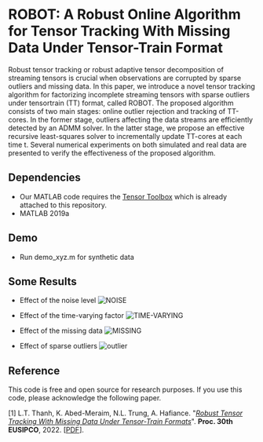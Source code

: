 # ROBOT: A Robust Online Algorithm for Tensor Tracking With Missing Data Under Tensor-Train Format

Robust tensor tracking or robust adaptive tensor decomposition of streaming tensors is crucial when observations are corrupted by sparse outliers and missing data. In this paper, we introduce a novel tensor tracking algorithm for factorizing incomplete streaming tensors with sparse outliers under tensortrain (TT) format, called ROBOT. The proposed algorithm consists of two main stages: online outlier rejection and tracking of TT-cores. In the former stage, outliers affecting the data streams are efficiently
detected by an ADMM solver. In the latter stage, we propose an effective recursive least-squares solver to incrementally update TT-cores at each time t. Several numerical experiments on both simulated and real data are presented to verify the effectiveness of the proposed algorithm.

## Dependencies 
+ Our MATLAB code requires the [Tensor Toolbox](http://www.tensortoolbox.org/) which is already attached to this repository.
+ MATLAB 2019a

## Demo
+ Run demo_xyz.m for synthetic data

## Some Results

+ Effect of the noise level
![NOISE](https://user-images.githubusercontent.com/26319211/175334813-1c56b84d-06a8-4b47-b472-9df6faeee86f.PNG)

+ Effect of the time-varying factor
![TIME-VARYING](https://user-images.githubusercontent.com/26319211/175335112-34940dfb-6134-4669-aba9-d9e4b8249f6d.PNG)

+ Effect of the missing data
![MISSING](https://user-images.githubusercontent.com/26319211/175335183-3f247e69-fbf0-4bed-8def-558f7592fe64.PNG)

+ Effect of sparse outliers
![outlier](https://user-images.githubusercontent.com/26319211/175335240-8c75b4fc-07ef-4f2d-a294-6615cd708ea0.PNG)


## Reference

This code is free and open source for research purposes. If you use this code, please acknowledge the following paper.

[1] L.T. Thanh, K. Abed-Meraim, N.L. Trung, A. Hafiance. "[*Robust Tensor Tracking With Missing Data Under Tensor-Train Formats*](https://drive.google.com/file/d/1HgngRD2d_7yYxxP_unwK7wHJNec3vaxY/v)". **Proc. 30th EUSIPCO**, 2022. [[PDF](https://drive.google.com/file/d/1HgngRD2d_7yYxxP_unwK7wHJNec3vaxY/view)].
